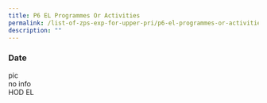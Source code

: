 ```yaml
---
title: P6 EL Programmes Or Activities
permalink: /list-of-zps-exp-for-upper-pri/p6-el-programmes-or-activities/
description: ""
---
```

### **Date**
pic<br>no info<br>HOD EL